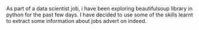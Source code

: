 As part of a data scientist job, i have been exploring beautifulsoup library in python for the past few days. I have decided to use some of the skills learnt to extract some information about jobs advert on indeed.
